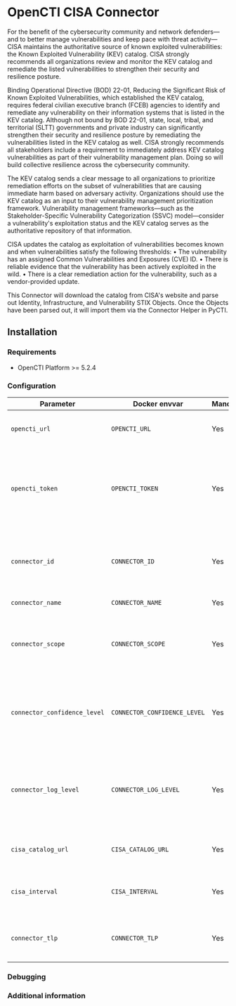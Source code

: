 # OpenCTI CISA Connector

For the benefit of the cybersecurity community and network defenders—and to better manage vulnerabilities and keep pace with threat activity—CISA maintains the authoritative source of known exploited vulnerabilities: the Known Exploited Vulnerability (KEV) catalog. CISA strongly recommends all organizations review and monitor the KEV catalog and remediate the listed vulnerabilities to strengthen their security and resilience posture.

Binding Operational Directive (BOD) 22-01, Reducing the Significant Risk of Known Exploited Vulnerabilities, which established the KEV catalog, requires federal civilian executive branch (FCEB) agencies to identify and remediate any vulnerability on their information systems that is listed in the KEV catalog. Although not bound by BOD 22-01, state, local, tribal, and territorial (SLTT) governments and private industry can significantly strengthen their security and resilience posture by remediating the vulnerabilities listed in the KEV catalog as well. CISA strongly recommends all stakeholders include a requirement to immediately address KEV catalog vulnerabilities as part of their vulnerability management plan. Doing so will build collective resilience across the cybersecurity community.

The KEV catalog sends a clear message to all organizations to prioritize remediation efforts on the subset of vulnerabilities that are causing immediate harm based on adversary activity. Organizations should use the KEV catalog as an input to their vulnerability management prioritization framework. Vulnerability management frameworks—such as the Stakeholder-Specific Vulnerability Categorization (SSVC) model—consider a vulnerability's exploitation status and the KEV catalog serves as the authoritative repository of that information.

CISA updates the catalog as exploitation of vulnerabilities becomes known and when vulnerabilities satisfy the following thresholds:
•    The vulnerability has an assigned Common Vulnerabilities and Exposures (CVE) ID.
•    There is reliable evidence that the vulnerability has been actively exploited in the wild.
•    There is a clear remediation action for the vulnerability, such as a vendor-provided update.

This Connector will download the catalog from CISA's website and parse out Identity, Infrastructure, and Vulnerability STIX Objects.  Once the Objects have been parsed out, it will import them via the Connector Helper in PyCTI.
## Installation

### Requirements

- OpenCTI Platform >= 5.2.4

### Configuration

| Parameter                            | Docker envvar                       | Mandatory    | Description                                                                                                                                                |
| ------------------------------------ | ----------------------------------- | ------------ | ---------------------------------------------------------------------------------------------------------------------------------------------------------- |
| `opencti_url`                        | `OPENCTI_URL`                       | Yes          | The URL of the OpenCTI platform.                                                                                                                           |
| `opencti_token`                      | `OPENCTI_TOKEN`                     | Yes          | The default admin token configured in the OpenCTI platform parameters file.                                                                                |
| `connector_id`                       | `CONNECTOR_ID`                      | Yes          | A valid arbitrary `UUIDv4` that must be unique for this connector.                                                                                         |
| `connector_name`                     | `CONNECTOR_NAME`                    | Yes          | Option `Template`                                                                                                                                          |
| `connector_scope`                    | `CONNECTOR_SCOPE`                   | Yes          | Supported scope: Template Scope (MIME Type or Stix Object)                                                                                                 |
| `connector_confidence_level`         | `CONNECTOR_CONFIDENCE_LEVEL`        | Yes          | The default confidence level for created sightings (a number between 1 and 4).                                                                             |
| `connector_log_level`                | `CONNECTOR_LOG_LEVEL`               | Yes          | The log level for this connector, could be `debug`, `info`, `warn` or `error` (less verbose).                                                              |
| `cisa_catalog_url`                 | `CISA_CATALOG_URL`                | Yes          | The URL that hosts the KEV Catalog             |
| `cisa_interval`                 | `CISA_INTERVAL`                | Yes          | Interval on how often the connector should run       |
| `connector_tlp`                 | `CONNECTOR_TLP`                | Yes          | TLP for data coming from this connector         |

### Debugging ###

<!-- Any additional information to help future users debug and report detailed issues concerning this connector -->

### Additional information

<!--
Any additional information about this connector
* What information is ingested/updated/changed
* What should the user take into account when using this connector
* ...
-->

